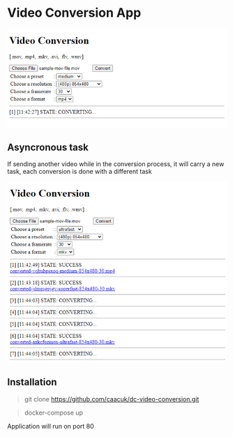 # Video Conversion App

![Video Conversion](https://github.com/caacuk/video-conversion-app/blob/master/docs/Capture.PNG?raw=true)

## Asyncronous task

If sending another video while in the conversion process, it will carry a new task, each conversion is done with a different task

![Video Conversion](https://github.com/caacuk/video-conversion-app/blob/master/docs/Capture2.PNG?raw=true)

## Installation

> git clone https://github.com/caacuk/dc-video-conversion.git

> docker-compose up

Application will run on port 80
